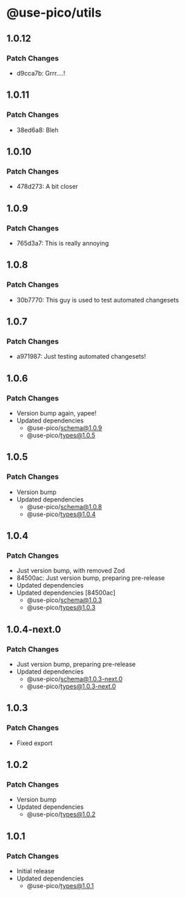 # @use-pico/utils

## 1.0.12

### Patch Changes

- d9cca7b: Grrr....!

## 1.0.11

### Patch Changes

- 38ed6a8: Bleh

## 1.0.10

### Patch Changes

- 478d273: A bit closer

## 1.0.9

### Patch Changes

- 765d3a7: This is really annoying

## 1.0.8

### Patch Changes

- 30b7770: This guy is used to test automated changesets

## 1.0.7

### Patch Changes

- a971987: Just testing automated changesets!

## 1.0.6

### Patch Changes

- Version bump again, yapee!
- Updated dependencies
  - @use-pico/schema@1.0.9
  - @use-pico/types@1.0.5

## 1.0.5

### Patch Changes

- Version bump
- Updated dependencies
  - @use-pico/schema@1.0.8
  - @use-pico/types@1.0.4

## 1.0.4

### Patch Changes

- Just version bump, with removed Zod
- 84500ac: Just version bump, preparing pre-release
- Updated dependencies
- Updated dependencies [84500ac]
  - @use-pico/schema@1.0.3
  - @use-pico/types@1.0.3

## 1.0.4-next.0

### Patch Changes

- Just version bump, preparing pre-release
- Updated dependencies
  - @use-pico/schema@1.0.3-next.0
  - @use-pico/types@1.0.3-next.0

## 1.0.3

### Patch Changes

- Fixed export

## 1.0.2

### Patch Changes

- Version bump
- Updated dependencies
  - @use-pico/types@1.0.2

## 1.0.1

### Patch Changes

- Initial release
- Updated dependencies
  - @use-pico/types@1.0.1
